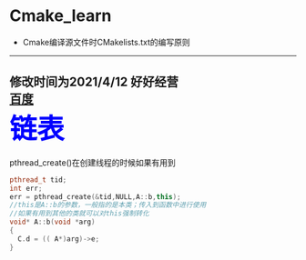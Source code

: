 # Cmake_learn
- Cmake编译源文件时CMakelists.txt的编写原则
--------------------
**修改时间为2021/4/12**
**好好经营**  
[百度](http://www.baidu.com)  
<font size =7 color = "blue">链表</font>
---------------------
pthread_create()在创建线程的时候如果有用到  
```C++
pthread_t tid;
int err;
err = pthread_create(&tid,NULL,A::b,this);
//this是A::b的参数，一般指的是本类；传入到函数中进行使用
//如果有用到其他的类就可以对this强制转化
void* A::b(void *arg)
{
  C.d = (( A*)arg)->e;
}
```
